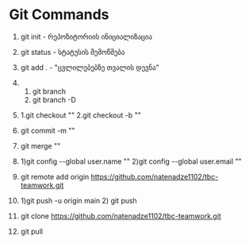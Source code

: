 # Git Commands

1) git init - რეპოზიტორიის ინიციალიზაცია
2) git status - სტატუსის შემოწმება
3) git add . - "ცვლილებებზე თვალის დევნა"
4) 1. git branch
   2. git branch -D
5) 1.git checkout ""
   2.git checkout -b ""
6) git commit -m ""
7) git merge ""

8) 1)git config --global user.name ""
   2)git config --global user.email ""
9) git remote add origin https://github.com/natenadze1102/tbc-teamwork.git
10) 1)git push -u origin main
    2) git push

11) git clone https://github.com/natenadze1102/tbc-teamwork.git

12) git pull


